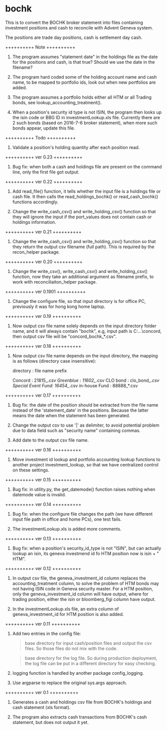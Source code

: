 # bochk

This is to convert the BOCHK broker statement into files containing investment positions and cash to reconcile with Advent Geneva system.

The positions are trade day positions, cash is settlement day cash.


++++++++++
Note
++++++++++
1. The program assumes "statement date" in the holdings file as the date for the positions and cash, is that true? Should we use the date in the filename?

2. The program hard coded some of the holding account name and cash name, to be mapped to portfolio ids, look out when new portfolios are added.

3. The program assumes a portfolio holds either all HTM or all Trading bonds, see lookup_accounting_treatment().

4. When a position's security id type is not ISIN, the program then looks up the isin code or BBG ID in investmentLookup.xls file. Currently there are 2 such bonds (based on 2016-7-6 broker statement), when more such bonds appear, update this file.


++++++++++
Todo
++++++++++

1. Validate a position's holding quantity after each position read.



++++++++++
ver 0.23
++++++++++
1. Bug fix: when both a cash and holdings file are present on the command line, only the first file got output.



++++++++++
ver 0.22
++++++++++
1. Add read_file() function, it tells whether the input file is a holdings file or cash file. It then calls the read_holdings_bochk() or read_cash_bochk() functions accordingly.

2. Change the write_cash_csv() and write_holding_csv() function so that they will ignore the input if the port_values does not contain cash or holdings information.



++++++++++
ver 0.21
++++++++++
1. Change the write_cash_csv() and write_holding_csv() function so that they return the output csv filename (full path). This is required by the recon_helper package.



++++++++++
ver 0.20
++++++++++
1. Change the write_csv(), write_cash_csv() and write_holding_csv() function, now they take an additional argument as filename prefix, to work with reconciliaiton_helper package.



++++++++++
ver 0.1901
++++++++++
1. Change the configure file, so that input directory is for office PC, previously it was for hong kong home laptop.



++++++++++
ver 0.19
++++++++++
1. Now output csv file name solely depends on the input directory folder name, and it will always contain "bochk", e.g, input path is C:\...\concord, then output csv file will be "concord_bochk_*.csv".



++++++++++
ver 0.18
++++++++++
1. Now output csv file name depends on the input directory, the mapping is as follows (directory case insensitive):

	directory 	: file name prefix
	
	Concord		: 21815_*.csv
	Greenblue	: 11602_*.csv
	CLO bond    : clo_bond_*.csv
	Special Event Fund: 16454_*.csv
	in-house Fund : 88888_*.csv



++++++++++
ver 0.17
++++++++++
1. Bug fix: the date of the position should be extracted from the file name instead of the 'statement_date' in the positions. Because the latter means the date when the statement has been generated.

2. Change the output csv to use '|' as delimiter, to avoid potential problem due to data field such as "security name" containing commas.

3. Add date to the output csv file name.



++++++++++
ver 0.16
++++++++++
1. Move investment id lookup and portfolio accounting lookup functions to another project investment_lookup, so that we have centralized control on these settings.



++++++++++
ver 0.15
++++++++++
1. Bug fix: in utility.py, the get_datemode() function raises nothing when datemode value is invalid.



++++++++++
ver 0.14
++++++++++
1. Bug fix: when the configure file changes the path (we have different input file path in office and home PCs), one test fails.

2. The investmentLookup.xls is added more comments.



++++++++++
ver 0.13
++++++++++
1. Bug fix: when a position's security_id_type is not "ISIN", but can actually lookup an isin, its geneva investmend id fo HTM position now is isin + " HTM".



++++++++++
ver 0.12
++++++++++
1. In output csv file, the geneva_investment_id column replaces the accounting_treatment column, to solve the problem of HTM bonds may not having ISIN code in Geneva security master. For a HTM position, only the geneva_investment_id column will have output, where for trading position, either the isin or bloomberg_figi column have output.

2. In the investmentLookup.xls file, an extra column of geneva_investment_id for HTM position is also added.



++++++++++
ver 0.11
++++++++++
1. Add two entries in the config file:

	> base directory for input cash/position files and output the csv files. So those files do not mix with the code.

	> base directory for the log file. So during production deployment, the log file can be put in a different directory for easy checking.

2. logging function is handled by another package config_logging.

3. Use argparse to replace the original sys.args approach.


++++++++++
ver 0.1
++++++++++
1. Generates a cash and holdings csv file from BOCHK's holdings and cash statement (xls format).

2. The program also extracts cash transactions from BOCHK's cash statement, but does not output it yet.
